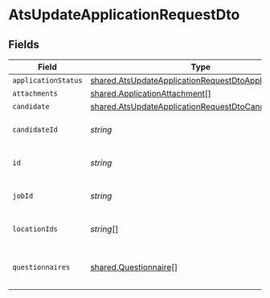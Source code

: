 # AtsUpdateApplicationRequestDto


## Fields

| Field                                                                                                                                   | Type                                                                                                                                    | Required                                                                                                                                | Description                                                                                                                             | Example                                                                                                                                 |
| --------------------------------------------------------------------------------------------------------------------------------------- | --------------------------------------------------------------------------------------------------------------------------------------- | --------------------------------------------------------------------------------------------------------------------------------------- | --------------------------------------------------------------------------------------------------------------------------------------- | --------------------------------------------------------------------------------------------------------------------------------------- |
| `applicationStatus`                                                                                                                     | [shared.AtsUpdateApplicationRequestDtoApplicationStatus](../../../sdk/models/shared/atsupdateapplicationrequestdtoapplicationstatus.md) | :heavy_minus_sign:                                                                                                                      | N/A                                                                                                                                     |                                                                                                                                         |
| `attachments`                                                                                                                           | [shared.ApplicationAttachment](../../../sdk/models/shared/applicationattachment.md)[]                                                   | :heavy_minus_sign:                                                                                                                      | N/A                                                                                                                                     |                                                                                                                                         |
| `candidate`                                                                                                                             | [shared.AtsUpdateApplicationRequestDtoCandidate](../../../sdk/models/shared/atsupdateapplicationrequestdtocandidate.md)                 | :heavy_minus_sign:                                                                                                                      | N/A                                                                                                                                     |                                                                                                                                         |
| `candidateId`                                                                                                                           | *string*                                                                                                                                | :heavy_minus_sign:                                                                                                                      | Unique identifier of the candidate                                                                                                      | e3cb75bf-aa84-466e-a6c1-b8322b257a48                                                                                                    |
| `id`                                                                                                                                    | *string*                                                                                                                                | :heavy_minus_sign:                                                                                                                      | The ID of the application to update.                                                                                                    | eebbaa75-7adf-4f7e-be4c-def6a12840f2                                                                                                    |
| `jobId`                                                                                                                                 | *string*                                                                                                                                | :heavy_minus_sign:                                                                                                                      | Unique identifier of the job                                                                                                            | 4071538b-3cac-4fbf-ac76-f78ed250ffdd                                                                                                    |
| `locationIds`                                                                                                                           | *string*[]                                                                                                                              | :heavy_minus_sign:                                                                                                                      | Unique identifiers of the locations                                                                                                     | ["dd8d41d1-5eb8-4408-9c87-9ba44604eae4"]                                                                                                |
| `questionnaires`                                                                                                                        | [shared.Questionnaire](../../../sdk/models/shared/questionnaire.md)[]                                                                   | :heavy_minus_sign:                                                                                                                      | Questionnaires associated with the application                                                                                          | {"id":"right_to_work","answers":[{"id":"answer1","type":"text","values":["Yes"]}]}                                                      |